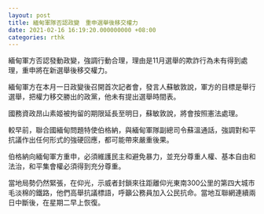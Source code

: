 ```yaml
---
layout: post
title: 緬甸軍隊否認政變　重申選舉後移交權力
date: 2021-02-16 16:19:20.000000000 +08:00
categories: rthk
---
```


緬甸軍方否認發動政變，強調行動合理，理由是11月選舉的欺詐行為未有得到處理，重申將在新選舉後移交權力。

緬甸軍方在本月一日政變後召開首次記者會，發言人蘇敏敦說，軍方的目標是舉行選舉，把權力移交勝出的政黨，他未有提出選舉時間表。

國務資政昂山素姬被拘留的期限延長至明日，蘇敏敦說，將會按照憲法處理。

較早前，聯合國緬甸問題特使伯格納，與緬甸軍隊副總司令蘇溫通話，強調對和平抗議作出任何形式的強硬回應，都可能帶來嚴重後果。

伯格納向緬甸軍方重申，必須維護民主和避免暴力，並充分尊重人權、基本自由和法治，和平集會權必須得到充分尊重。

當地局勢仍然緊張，在仰光，示威者封鎖來往距離仰光東南300公里的第四大城市毛淡棉的鐵路，他們高舉抗議標語，呼籲公務員加入公民抗命。當地互聯網連續兩日中斷後，在星期二早上恢復。

